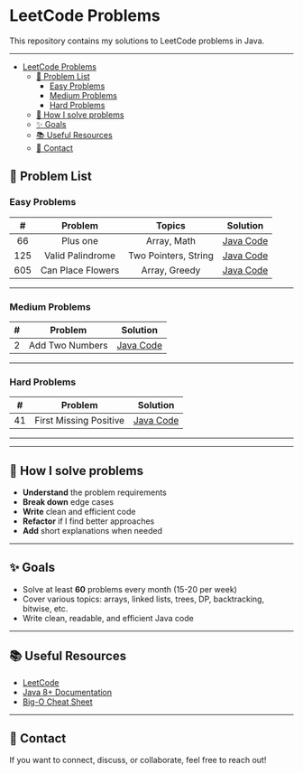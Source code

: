 # LeetCode Problems

This repository contains my solutions to LeetCode problems in Java.

---
<!-- TOC -->
* [LeetCode Problems](#leetcode-problems)
  * [📝 Problem List](#-problem-list)
    * [Easy Problems](#easy-problems)
    * [Medium Problems](#medium-problems)
    * [Hard Problems](#hard-problems)
  * [🚀 How I solve problems](#-how-i-solve-problems)
  * [✨ Goals](#-goals)
  * [📚 Useful Resources](#-useful-resources)
  * [📧 Contact](#-contact)
<!-- TOC -->

## 📝 Problem List

### Easy Problems

|  #  |      Problem      |        Topics        |                  Solution                  |
|:---:|:-----------------:|:--------------------:|:------------------------------------------:|
| 66  |     Plus one      |     Array, Math      |     [Java Code](src/easy/PlusOne.java)     |
| 125 | Valid Palindrome  | Two Pointers, String | [Java Code](src/easy/ValidPalindrome.java) |
| 605 | Can Place Flowers |    Array, Greedy     | [Java Code](src/easy/CanPlaceFlowers.java) |

---
### Medium Problems

| # | Problem | Solution |
|:-:|:-------:|:--------:|
| 2 | Add Two Numbers | [Java Code](src/medium/AddTwoNumbers.java) |

---

### Hard Problems

| # | Problem | Solution |
|:-:|:-------:|:--------:|
| 41 | First Missing Positive | [Java Code](src/hard/FirstMissingPositive.java) |

---

---

## 🚀 How I solve problems

- **Understand** the problem requirements
- **Break down** edge cases
- **Write** clean and efficient code
- **Refactor** if I find better approaches
- **Add** short explanations when needed

---

## ✨ Goals

- Solve at least **60** problems every month (15-20 per week)
- Cover various topics: arrays, linked lists, trees, DP, backtracking, bitwise, etc.
- Write clean, readable, and efficient Java code

---

## 📚 Useful Resources

- [LeetCode](https://leetcode.com/)
- [Java 8+ Documentation](https://docs.oracle.com/javase/8/docs/api/)
- [Big-O Cheat Sheet](https://www.bigocheatsheet.com/)

---

## 📧 Contact

If you want to connect, discuss, or collaborate, feel free to reach out!